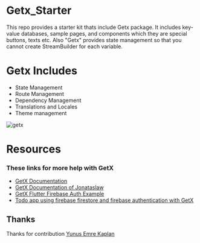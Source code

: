 # Getx_Starter
This repo provides a starter kit thats include Getx package. It includes key-value databases, sample pages, and components which they are special buttons, texts etc. Also "Getx" provides state management so that you cannot create StreamBuilder for each variable.

# Getx Includes
- State Management
- Route Management
- Dependency Management
- Translations and Locales
- Theme management

![getx](https://user-images.githubusercontent.com/67058617/138608959-f2ec5d3f-15d5-4e32-abee-c81cca9ead65.png)

# Resources
### These links for more help with GetX
- <a href="https://pub.dev/packages/get" target="_blank">GetX Documentation</a>
- <a href="https://github.com/jonataslaw/getx" target="_blank">GetX Documentation of Jonataslaw</a>
- <a href="https://jeffmcmorris.medium.com/getx-flutter-firebase-auth-example-b383c1dd1de2" target="_blank">GetX Flutter Firebase Auth Example</a>
- <a href="https://loic-ngou.medium.com/flutter-how-to-create-a-todo-app-using-firebase-firestore-and-firebase-authentication-with-getx-89bdaacc6de6" target="_blank">Todo app using firebase firestore and firebase authentication with GetX</a>

## Thanks
Thanks for contribution [Yunus Emre Kaplan](https://github.com/yekkaplan)
